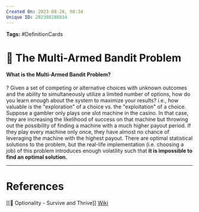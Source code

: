 ```yaml
---
Created On: 2023-08-28, 08:34
Unique ID: 202308280834
---
```


**Tags:** #DefinitionCards 

# 🐙 The Multi-Armed Bandit Problem

#### What is the Multi-Armed Bandit Problem?
?
Given a set of competing or alternative choices with unknown outcomes and the ability to simultaneously utilize a limited number of options, how do you learn enough about the system to maximize your results? 
i.e., how valuable is the "exploration" of a choice vs. the "exploitation" of a choice.
Suppose a gambler only plays one slot machine in the casino. In that case, they are increasing the likelihood of success on that machine but throwing out the possibility of finding a machine with a much higher payout period. If they play every machine only once, they have almost no chance of leveraging the machine with the highest payout.
There are optimal statistical solutions to the problem, but the real-life implementation (i.e. choosing a job) of this problem introduces enough volatility such that **it is impossible to find an optimal solution.** 
<!--SR:!2023-10-03,20,250-->

---
# References
[[📗 Optionality - Survive and Thrive]]
[Wiki](https://en.wikipedia.org/wiki/Multi-armed_bandit)
